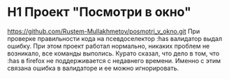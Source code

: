 # H1 Проект "Посмотри в окно"
https://github.com/Rustem-Mullakhmetov/posmotri_v_okno.git
При проверке правильности кода на псевдоселектор :has валидатор выдал ошибку.  При этом проект работал нормально, никаких проблем не возникало, все команды выполись.  Курато сказал, что дело в том, что :has в firefox не поддерживается с недавнего времени.  Именно с этим связана ошибка в валидаторе и ее можно игнорировать.